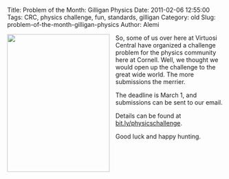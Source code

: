 Title: Problem of the Month: Gilligan Physics
Date: 2011-02-06 12:55:00
Tags: CRC, physics challenge, fun, standards, gilligan
Category: old
Slug: problem-of-the-month-gilligan-physics
Author: Alemi

<div class="separator" style="clear: both; text-align: center;"><a href="http://1.bp.blogspot.com/_YOjDhtygcuA/TU7ghJWo1oI/AAAAAAAAAQg/PCnPJ4aM9Ig/s1600/coconut.jpg" imageanchor="1" style="clear:left; float:left;margin-right:1em; margin-bottom:1em"><img border="0" height="320" width="238" src="http://1.bp.blogspot.com/_YOjDhtygcuA/TU7ghJWo1oI/AAAAAAAAAQg/PCnPJ4aM9Ig/s320/coconut.jpg" /></a></div>
So, some of us over here at Virtuosi Central have organized a challenge problem for the physics community here at Cornell.  Well, we thought we would open up the challenge to the great wide world.  The more submissions the merrier.  

The deadline is March 1, and submissions can be sent to our email.

Details can be found at <a href="http://bit.ly/physicschallenge">bit.ly/physicschallenge</a>.

Good luck and happy hunting.
